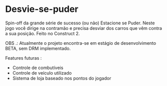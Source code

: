 # Desvie-se-puder
Spin-off da grande série de sucesso (ou não) Estacione se Puder.
Neste jogo você dirige na contramão e precisa desviar dos carros que vêm contra a sua posição.
Feito no Construct 2.


OBS .: Atualmente o projeto encontra-se em estágio de desenvolvimento BETA, sem DRM implementado.

Features futuras :


  * Controle de combutíveis 
  * Controle de veículo utilizado
  * Sistema de loja baseado nos pontos do jogador
